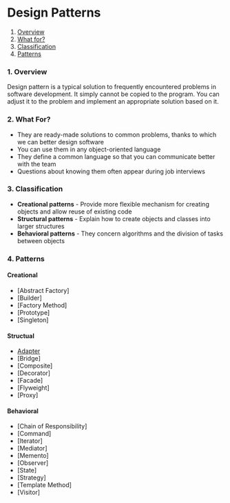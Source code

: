 # Design Patterns

1. [Overview](#overview)
2. [What for?](#whatFor)
3. [Classification](#classification)
4. [Patterns](#patterns)

### <a name="overview">1. Overview</a>

Design pattern is a typical solution to frequently encountered problems in software development. It simply cannot be copied to the program. You can adjust it to the problem and implement an appropriate solution based on it.

### <a name="whatFor">2. What For?</a>

- They are ready-made solutions to common problems, thanks to which we can better design software
- You can use them in any object-oriented language
- They define a common language so that you can communicate better with the team
- Questions about knowing them often appear during job interviews

### <a name="classification">3. Classification</a>

- **Creational patterns** - Provide more flexible mechanism for creating objects and allow reuse of existing code
- **Structural patterns** - Explain how to create objects and classes into larger structures
- **Behavioral patterns** - They concern algorithms and the division of tasks between objects

### <a name="patterns">4. Patterns</a>

#### Creational
- [Abstract Factory]
- [Builder]
- [Factory Method]
- [Prototype]
- [Singleton]

#### Structual
- [Adapter](https://github.com/kroolar/tech-stack/edit/master/software-design/design-patterns/adapter.md)
- [Bridge]
- [Composite]
- [Decorator]
- [Facade]
- [Flyweight]
- [Proxy]

#### Behavioral
- [Chain of Responsibility]
- [Command]
- [Iterator]
- [Mediator]
- [Memento]
- [Observer]
- [State]
- [Strategy]
- [Template Method]
- [Visitor]
